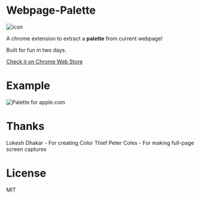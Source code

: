 # Webpage-Palette
![icon](http://i.imgur.com/x2sHA5Q.png "icon for Webpage-Palette")

A chrome extension to extract a **palette** from current webpage!

Built for fun in two days.

[Check it on Chrome Web Store](https://chrome.google.com/webstore/detail/webpage-palette/mijaclaafpfelglilelknpmoknkbdaca)

# Example
![Palette for apple.com](http://i.imgur.com/ief3Fzy.jpg "Palette for apple.com")

# Thanks

Lokesh Dhakar - For creating Color Thief
Peter Coles - For making full-page screen captures

# License
MIT
